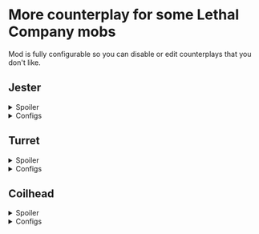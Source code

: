 # More counterplay for some Lethal Company mobs

Mod is fully configurable so you can disable or edit counterplays that you don't like.

## Jester
<details>
  <summary>Spoiler</summary>
  You can prevent Jester from opening by putting heavy items on top of it.

  <br />![](https://i.imgur.com/QcykrPl.jpg)
</details>

<details>
  <summary>Configs</summary>
  <i>EnableJesterCounterplay</i> - Toggle Jester counterplay.<br />
  <i>WeightToPreventJester</i> - Set weight of items needed to prevent Jester's pop out.
</details>

## Turret
<details>
  <summary>Spoiler</summary>
  You can permamently disable Turret by cutting it's cables with a knife.<br />
  When you hit Turret using knife it will start berserker mode and after that it will disable permanently.
</details>

<details>
  <summary>Configs</summary>
  <i>EnableTurretCounterplay</i> - Toggle Turret counterplay.<br />
</details>

## Coilhead
<details>
  <summary>Spoiler</summary>
  You can cut off Coilhead's head using knife.

  <br />![](https://i.imgur.com/WtcAkJ9.jpg)
</details>

<details>
  <summary>Configs</summary>
  <i>EnableCoilheadCounterplay</i> - Toggle Coilhead counterplay.<br />
  <i>CoilheadHP</i> - Set Coilhead's health points.<br />
  <i>CoilheadDefaultDamage</i> - Amount of damage that Coilhead take from any source not specified below.<br />
  <i>CoilheadKnifeDamage</i> - Amount of damage that Coilhead take from Knife.<br />
  <i>CoilheadShovelDamage</i> - Amount of damage that Coilhead take from Shovel.<br />
</details>